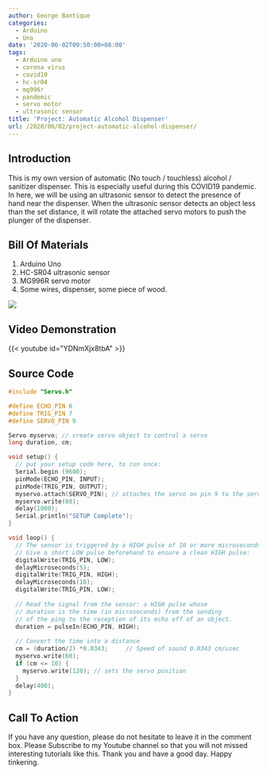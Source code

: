 ```yaml
---
author: George Bantique
categories:
  - Arduino
  - Uno
date: '2020-06-02T09:50:00+08:00'
tags:
  - Arduino uno
  - corona virus
  - covid19
  - hc-sr04
  - mg996r
  - pandemic
  - servo motor
  - ultrasonic sensor
title: 'Project: Automatic Alcohol Dispenser'
url: /2020/06/02/project-automatic-alcohol-dispenser/
---
```


## **Introduction**
This is my own version of automatic (No touch / touchless) alcohol / sanitizer dispenser. This is especially useful during this COVID19 pandemic. In here, we will be using an ultrasonic sensor to detect the presence of hand near the dispenser. When the ultrasonic sensor detects an object less than the set distance, it will rotate the attached servo motors to push the plunger of the dispenser.

## **Bill Of Materials**
1. Arduino Uno
2. HC-SR04 ultrasonic sensor
3. MG996R servo motor
4. Some wires, dispenser, some piece of wood.

[![](https://1.bp.blogspot.com/-xe1-pc6XOlU/XtWuRJ40KSI/AAAAAAAAAJE/w__JfulAhNIAhZZW0zVLTgdUz_YlaLpPwCLcBGAsYHQ/s400/AlcoholDispenser.png)](https://1.bp.blogspot.com/-xe1-pc6XOlU/XtWuRJ40KSI/AAAAAAAAAJE/w__JfulAhNIAhZZW0zVLTgdUz_YlaLpPwCLcBGAsYHQ/s1600/AlcoholDispenser.png)

## **Video Demonstration**
{{< youtube id="YDNmXjx8tbA" >}}

## **Source Code**

```cpp { lineNos="true" wrap="true" }
#include "Servo.h"

#define ECHO_PIN 6
#define TRIG_PIN 7
#define SERVO_PIN 9

Servo myservo; // create servo object to control a servo
long duration, cm;

void setup() {
  // put your setup code here, to run once:
  Serial.begin (9600);
  pinMode(ECHO_PIN, INPUT);
  pinMode(TRIG_PIN, OUTPUT);
  myservo.attach(SERVO_PIN); // attaches the servo on pin 9 to the servo object
  myservo.write(60);
  delay(1000);
  Serial.println("SETUP Complete");
}

void loop() {
  // The sensor is triggered by a HIGH pulse of 10 or more microseconds.
  // Give a short LOW pulse beforehand to ensure a clean HIGH pulse:
  digitalWrite(TRIG_PIN, LOW);
  delayMicroseconds(5);
  digitalWrite(TRIG_PIN, HIGH);
  delayMicroseconds(10);
  digitalWrite(TRIG_PIN, LOW);
 
  // Read the signal from the sensor: a HIGH pulse whose
  // duration is the time (in microseconds) from the sending
  // of the ping to the reception of its echo off of an object.
  duration = pulseIn(ECHO_PIN, HIGH);
 
  // Convert the time into a distance
  cm = (duration/2) *0.0343;     // Speed of sound 0.0343 cm/usec
  myservo.write(60);
  if (cm <= 10) {
    myservo.write(120); // sets the servo position
  }
  delay(400);
}
```

## **Call To Action**
If you have any question, please do not hesitate to leave it in the comment box.
Please Subscribe to my Youtube channel so that you will not missed interesting tutorials like this.
Thank you and have a good day.
Happy tinkering.
